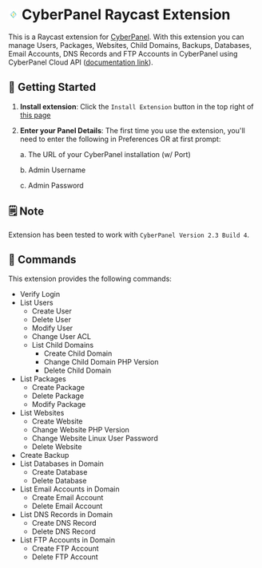 # <img src="./assets/cyberpanel.png" width="20" height="20" /> CyberPanel Raycast Extension

This is a Raycast extension for [CyberPanel](https://cyberpanel.net/). With this extension you can manage Users, Packages, Websites, Child Domains, Backups, Databases, Email Accounts, DNS Records and FTP Accounts in CyberPanel using CyberPanel Cloud API ([documentation link](https://documenter.getpostman.com/view/2s8Yt1s9Pf?version=latest)).

## 🚀 Getting Started

1. **Install extension**: Click the `Install Extension` button in the top right of [this page](https://www.raycast.com/xmok/cyberpanel)

2. **Enter your Panel Details**: The first time you use the extension, you'll need to enter the following in Preferences OR at first prompt:

    a. The URL of your CyberPanel installation (w/ Port)

    b. Admin Username

    c. Admin Password

## 🗒️ Note

Extension has been tested to work with `CyberPanel Version 2.3 Build 4`.

## 🔧 Commands

This extension provides the following commands:

- Verify Login
- List Users
    - Create User
    - Delete User
    - Modify User
    - Change User ACL
    - List Child Domains
        - Create Child Domain
        - Change Child Domain PHP Version
        - Delete Child Domain
- List Packages
    - Create Package
    - Delete Package
    - Modify Package
- List Websites
    - Create Website
    - Change Website PHP Version
    - Change Website Linux User Password
    - Delete Website
- Create Backup
- List Databases in Domain
    - Create Database
    - Delete Database
- List Email Accounts in Domain
    - Create Email Account
    - Delete Email Account
- List DNS Records in Domain
    - Create DNS Record
    - Delete DNS Record
- List FTP Accounts in Domain
    - Create FTP Account
    - Delete FTP Account